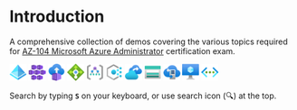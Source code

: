 # Introduction

A comprehensive collection of demos covering the various topics required for [AZ-104 Microsoft Azure Administrator](https://docs.microsoft.com/en-us/learn/certifications/exams/az-104) certification exam.

<img src="icons/ad.svg" width=30> </img>
<img src="icons/aks.svg" width=30> </img>
<img src="icons/ci.svg" width=30> </img>
<img src="icons/lb.svg" width=30> </img>
<img src="icons/mg.svg" width=30> </img>
<img src="icons/policy.svg" width=30> </img>
<img src="icons/rsv.svg" width=30> </img>
<img src="icons/storage.svg" width=30> </img>
<img src="icons/storage-sync.svg" width=30> </img>
<img src="icons/vm.svg" width=30> </img>
<img src="icons/vnet.svg" width=30> </img>

Search by typing **`S`** on your keyboard, or use search icon (🔍) at the top.
